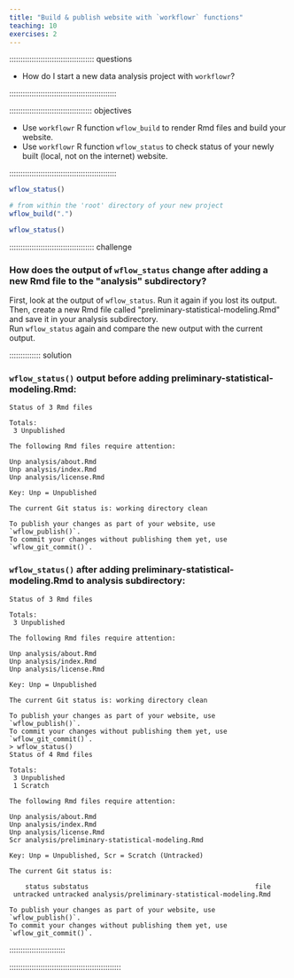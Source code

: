 ```yaml
---
title: "Build & publish website with `workflowr` functions"
teaching: 10
exercises: 2
---
```


:::::::::::::::::::::::::::::::::::::: questions 


- How do I start a new data analysis project with `workflowr`? 


::::::::::::::::::::::::::::::::::::::::::::::::

::::::::::::::::::::::::::::::::::::: objectives

- Use `workflowr` R function `wflow_build` to render Rmd files and build your website.  
- Use `workflowr` R function `wflow_status` to check status of your newly built (local, not on the internet) website.   


::::::::::::::::::::::::::::::::::::::::::::::::


```r
wflow_status()
```



```r
# from within the 'root' directory of your new project
wflow_build(".")
```





```r
wflow_status()
```

:::::::::::::::::::::::::::::::::::::: challenge

### How does the output of `wflow_status` change after adding a new Rmd file to the "analysis" subdirectory? 


First, look at the output of `wflow_status`. Run it again if you lost its output.  
Then, create a new Rmd file called "preliminary-statistical-modeling.Rmd" and save it in your analysis subdirectory.  
Run `wflow_status` again and compare the new output with the current output.







:::::::::::::: solution

### `wflow_status()` output before adding preliminary-statistical-modeling.Rmd:

```
Status of 3 Rmd files

Totals:
 3 Unpublished

The following Rmd files require attention:

Unp analysis/about.Rmd
Unp analysis/index.Rmd
Unp analysis/license.Rmd

Key: Unp = Unpublished

The current Git status is: working directory clean

To publish your changes as part of your website, use `wflow_publish()`.
To commit your changes without publishing them yet, use
`wflow_git_commit()`.
```



### `wflow_status()` after adding preliminary-statistical-modeling.Rmd to analysis subdirectory:

```
Status of 3 Rmd files

Totals:
 3 Unpublished

The following Rmd files require attention:

Unp analysis/about.Rmd
Unp analysis/index.Rmd
Unp analysis/license.Rmd

Key: Unp = Unpublished

The current Git status is: working directory clean

To publish your changes as part of your website, use `wflow_publish()`.
To commit your changes without publishing them yet, use
`wflow_git_commit()`.
> wflow_status()
Status of 4 Rmd files

Totals:
 3 Unpublished
 1 Scratch

The following Rmd files require attention:

Unp analysis/about.Rmd
Unp analysis/index.Rmd
Unp analysis/license.Rmd
Scr analysis/preliminary-statistical-modeling.Rmd

Key: Unp = Unpublished, Scr = Scratch (Untracked)

The current Git status is:

    status substatus                                          file
 untracked untracked analysis/preliminary-statistical-modeling.Rmd

To publish your changes as part of your website, use `wflow_publish()`.
To commit your changes without publishing them yet, use
`wflow_git_commit()`.
```






:::::::::::::::::::::::::

::::::::::::::::::::::::::::::::::::::::::::::::::




